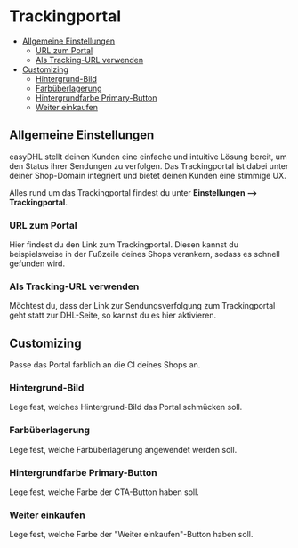 # Trackingportal

-   [Allgemeine Einstellungen](#general)
    -   [URL zum Portal](#portal-url)
    -   [Als Tracking-URL verwenden](#tracking-url)
-   [Customizing](#customizing)
    -   [Hintergrund-Bild](#background-image)
    -   [Farbüberlagerung](#overlay)
    -   [Hintergrundfarbe Primary-Button](#primary-button)
    -   [Weiter einkaufen](#shop-further)

<a name="general"></a>

## Allgemeine Einstellungen

easyDHL stellt deinen Kunden eine einfache und intuitive Lösung bereit, um den Status ihrer Sendungen zu verfolgen. Das Trackingportal ist dabei unter deiner Shop-Domain integriert und bietet deinen Kunden eine stimmige UX.

Alles rund um das Trackingportal findest du unter **Einstellungen --> Trackingportal**.

<a name="portal-url"></a>

### URL zum Portal

Hier findest du den Link zum Trackingportal. Diesen kannst du beispielsweise in der Fußzeile deines Shops verankern, sodass es schnell gefunden wird.

<a name="tracking-url"></a>

### Als Tracking-URL verwenden

Möchtest du, dass der Link zur Sendungsverfolgung zum Trackingportal geht statt zur DHL-Seite, so kannst du es hier aktivieren.

<a name="customizing"></a>

## Customizing

Passe das Portal farblich an die CI deines Shops an.

<a name="background-image"></a>

### Hintergrund-Bild

Lege fest, welches Hintergrund-Bild das Portal schmücken soll.

<a name="overlay"></a>

### Farbüberlagerung

Lege fest, welche Farbüberlagerung angewendet werden soll.

<a name="primary-button"></a>

### Hintergrundfarbe Primary-Button

Lege fest, welche Farbe der CTA-Button haben soll.

<a name="shop-further"></a>

### Weiter einkaufen

Lege fest, welche Farbe der "Weiter einkaufen"-Button haben soll.
